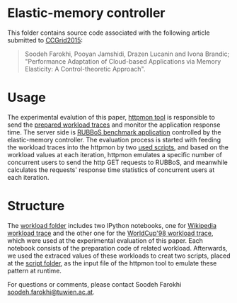 Elastic-memory controller
=================================================

This folder contains source code associated with the following article submitted to [CCGrid2015](http://cloud.siat.ac.cn/ccgrid2015/): 
> Soodeh Farokhi, Pooyan Jamshidi, Drazen Lucanin and Ivona Brandic; "Performance Adaptation of Cloud-based Applications via Memory Elasticity: A Control-theoretic Approach". 

Usage 
================================================
The experimental evalution of this paper, [httpmon tool](https://github.com/cloud-control/httpmon) is responsible to send the [prepared workload traces](https://github.com/Soodeh/CCGrid2015/tree/master/Workloads) and monitor the application response time. The server side is [RUBBoS benchmark application](https://github.com/cristiklein/brownout/tree/rubbos-icse2014/PHP) controlled by the elastic-memory controller. 
The evaluation process is started with feeding the workload traces into the httpmon by two [used scripts](https://github.com/Soodeh/CCGrid2015/tree/master/httpmon-scripts), and based on the workload values at each iteration, httpmon emulates a specific number of concurrent users to send the http GET requests to RUBBoS, and meanwhile calculates the requests' response time statistics of concurrent users at each iteration. 

Structure
================================================
The [workload folder](https://github.com/Soodeh/CCGrid2015/tree/master/Workloads) includes two IPython notebooks, one for [Wikipedia workload trace](http://nbviewer.ipython.org/github/Soodeh/CCGrid2015/blob/master/Workloads/user_profiles.wikipedia-soodeh.ipynb) and the other one for the [WorldCup'98 workload trace](http://nbviewer.ipython.org/github/Soodeh/CCGrid2015/blob/master/Workloads/user_profiles.worldcup-soodeh.ipynb), which were used at the experimental evaluation of this paper. Each notebook consists of the preparation code of related workload. Afterwards, we used the extraced values of these workloads to creat two scripts, placed at the [script folder](https://github.com/Soodeh/CCGrid2015/tree/master/httpmon-scripts), as the input file of the httpmon tool to emulate these pattern at runtime.

For questions or comments, please contact Soodeh Farokhi <soodeh.farokhi@tuwien.ac.at>.
